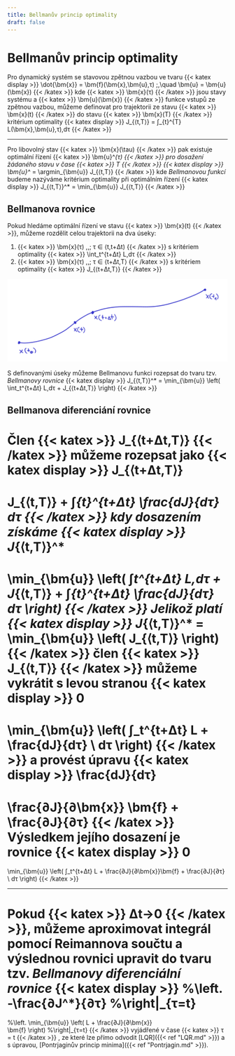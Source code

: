 ```yaml
---
title: Bellmanův princip optimality
draft: false
---
```


# Bellmanův princip optimality

Pro dynamický systém se stavovou zpětnou vazbou ve tvaru
{{< katex display >}}
\dot{\bm{x}} = \bm{f}(\bm{x},\bm{u},τ) \;,\quad \bm{u} = \bm{u}(\bm{x})
{{< /katex >}}
kde {{< katex >}} \bm{x}(τ) {{< /katex >}} jsou stavy systému a {{< katex >}} \bm{u}(\bm{x}) {{< /katex >}}  funkce vstupů ze zpětnou vazbou, můžeme definovat pro trajektorii ze stavu {{< katex >}} \bm{x}(t) {{< /katex >}} do stavu {{< katex >}} \bm{x}(T) {{< /katex >}} kritérium optimality
{{< katex display >}}
J_{⟨t,T⟩} = ∫_{t}^{T} L(\bm{x},\bm{u},τ)\,dτ
{{< /katex >}}

---

Pro libovolný stav {{< katex >}} \bm{x}(\tau) {{< /katex >}} pak existuje optimální řízení {{< katex >}} \bm{u}^*(τ) {{< /katex >}} pro dosažení žádaného stavu v čase {{< katex >}} T {{< /katex >}}
{{< katex display >}}
\bm{u}^* = \argmin_{\bm{u}} J_{⟨t,T⟩}
{{< /katex >}}
kde *Bellmanovou funkcí* budeme nazýváme kritérium optimality při optimálním řízení
{{< katex display >}}
J_{⟨t,T⟩}^* = \min_{\bm{u}} J_{⟨t,T⟩}
{{< /katex >}}

## Bellmanova rovnice

Pokud hledáme optimální řízení ve stavu {{< katex >}} \bm{x}(t) {{< /katex >}}, můžeme rozdělit celou trajektorii na dva úseky:

1. {{< katex >}} \bm{x}(τ) \,,\; τ ∈ ⟨t,t+Δt) {{< /katex >}} s kritériem optimality {{< katex >}} \int_t^{t+Δt} L\,dτ {{< /katex >}}
2. {{< katex >}} \bm{x}(τ) \,,\; τ ∈ ⟨t+Δt,T⟩ {{< /katex >}} s kritériem optimality {{< katex >}} J_{⟨t+Δt,T⟩} {{< /katex >}}

![trajektorie](trajektorie.png)

S definovanými úseky můžeme Bellmanovu funkci rozepsat do tvaru tzv. *Bellmanovy rovnice*
{{< katex display >}}
J_{⟨t,T⟩}^* = \min_{\bm{u}} \left( \int_t^{t+Δt} L\,dτ + J_{⟨t+Δt,T⟩} \right)
{{< /katex >}}

## Bellmanova diferenciání rovnice

Člen {{< katex >}} J_{⟨t+Δt,T⟩} {{< /katex >}} můžeme rozepsat jako
{{< katex display >}}
J_{⟨t+Δt,T⟩}
=
J_{⟨t,T⟩}
+
∫_{t}^{t+Δt} \frac{dJ}{dτ} dτ
{{< /katex >}}
kdy dosazením získáme
{{< katex display >}}
J_{⟨t,T⟩}^*
=
\min_{\bm{u}} \left(
	∫_t^{t+Δt} L\,dτ
	+
	J_{⟨t,T⟩}
	+
	∫_{t}^{t+Δt} \frac{dJ}{dτ} dτ
\right)
{{< /katex >}}
Jelikož platí
{{< katex display >}}
J_{⟨t,T⟩}^* = \min_{\bm{u}} \left( J_{⟨t,T⟩} \right)
{{< /katex >}}
člen {{< katex >}} J_{⟨t,T⟩} {{< /katex >}} můžeme vykrátit s levou stranou
{{< katex display >}}
0
=
\min_{\bm{u}} \left(
	∫_t^{t+Δt}
	L +
    \frac{dJ}{dτ}
    \ dτ
\right)
{{< /katex >}}
a provést úpravu
{{< katex display >}}
\frac{dJ}{dτ}
=
\frac{∂J}{∂\bm{x}} \bm{f}
+
\frac{∂J}{∂τ}
{{< /katex >}}
Výsledkem jejího dosazení je rovnice
{{< katex display >}}
0
=
\min_{\bm{u}} \left(
∫_t^{t+Δt}
L + \frac{∂J}{∂\bm{x}}\bm{f} + \frac{∂J}{∂τ}
\ dτ
\right)
{{< /katex >}}

---

Pokud {{< katex >}} Δt→0 {{< /katex >}}, můžeme aproximovat integrál pomocí Reimannova součtu a výslednou rovnici upravit do tvaru tzv. *Bellmanovy diferenciální rovnice*
{{< katex display >}}
%\left.
-\frac{∂J^*}{∂τ}
%\right|_{τ=t}
=
%\left.
\min_{\bm{u}} \left(
	L
	+
	\frac{∂J}{∂\bm{x}}	
	\bm{f}
\right)
%\right|_{τ=t}
{{< /katex >}}
vyjádřené v čase {{< katex >}} τ = t {{< /katex >}}
, ze které lze přímo odvodit [LQR]({{< ref "LQR.md" >}}) a s úpravou, [Pontrjaginův princip minima]({{< ref "Pontrjagin.md" >}}).